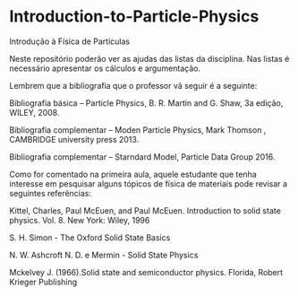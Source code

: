 # Introduction-to-Particle-Physics

Introdução à Física de Partículas 

Neste repositório poderão ver as ajudas das listas da disciplina. Nas listas é necessário apresentar os cálculos e argumentação. 

Lembrem que a bibliografia que o professor vã seguir é a seguinte:

Bibliografia básica – Particle Physics, B. R. Martin and G. Shaw, 3a edição, WILEY, 2008.


Bibliografia complementar – Moden Particle Physics, Mark Thomson , CAMBRIDGE university press 2013.


Bibliografia complementar – Starndard Model, Particle Data Group 2016.









Como for comentado na primeira aula, aquele estudante que tenha interesse em pesquisar alguns tópicos de física de materiais pode revisar a seguintes referências: 


Kittel, Charles, Paul McEuen, and Paul McEuen. Introduction to solid state physics. Vol. 8. New York: Wiley, 1996


S. H. Simon - The Oxford Solid State Basics


N. W. Ashcroft N. D. e Mermin - Solid State Physics


Mckelvey J. (1966).Solid state and semiconductor physics. Florida, Robert Krieger Publishing


 
